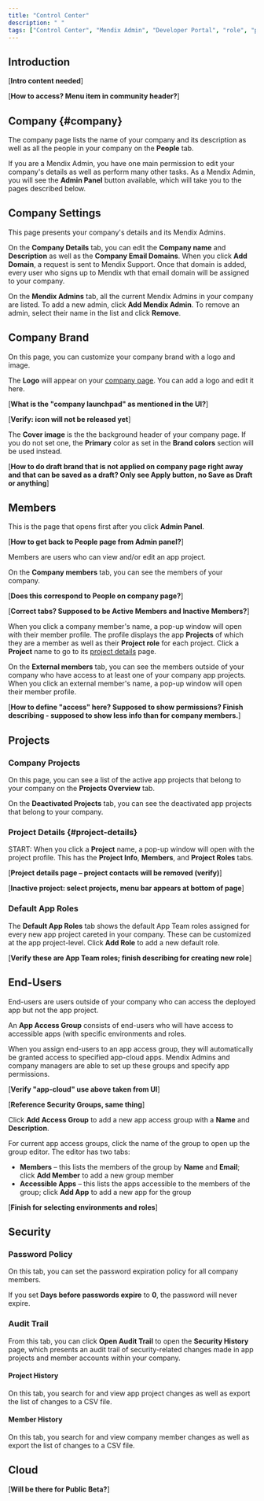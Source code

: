 ```yaml
---
title: "Control Center"
description: " "
tags: ["Control Center", "Mendix Admin", "Developer Portal", "role", "permissions"]
---
```


## Introduction

[**Intro content needed**]

[**How to access? Menu item in community header?**]

## Company {#company}

The company page lists the name of your company and its description as well as all the people in your company on the **People** tab.

If you are a Mendix Admin, you have one main permission to edit your company's details as well as perform many other tasks. As a Mendix Admin, you will see the **Admin Panel** button available, which will take you to the pages described below.

## Company Settings

This page presents your company's details and its Mendix Admins.

On the **Company Details** tab, you can edit the **Company name** and **Description** as well as the **Company Email Domains**.  When you click **Add Domain**, a request is sent to Mendix Support. Once that domain is added, every user who signs up to Mendix wth that email domain will be assigned to your company.

On the **Mendix Admins** tab, all the current Mendix Admins in your company are listed. To add a new admin, click **Add Mendix Admin**. To remove an admin, select their name in the list and click **Remove**.

## Company Brand

On this page, you can customize your company brand with a logo and image.

The **Logo** will appear on your [company page](#company). You can add a logo and edit it here.

[**What is the "company launchpad" as mentioned in the UI?**]

[**Verify: icon will not be released yet**]

The **Cover image** is the the background header of your company page. If you do not set one, the **Primary** color as set in the **Brand colors** section will be used instead.

[**How to do draft brand that is not applied on company page right away and that can be saved as a draft? Only see Apply button, no Save as Draft or anything**]

## Members

This is the page that opens first after you click **Admin Panel**.

[**How to get back to People page from Admin panel?**]

Members are users who can view and/or edit an app project. 

On the **Company members** tab, you can see the members of your company.

[**Does this correspond to People on company page?**]

[**Correct tabs? Supposed to be Active Members and Inactive Members?**]

When you click a company member's name, a pop-up window will open with their member profile. The profile displays the app **Projects** of which they are a member as well as their **Project role** for each project. Click a **Project** name to go to its [project details](#project-details) page.

On the **External members** tab, you can see the members outside of your company who have access to at least one of your company app projects. When you click an external member's name, a pop-up window will open their member profile.

[**How to define "access" here? Supposed to show permissions? Finish describing - supposed to show less info than for company members.**]

## Projects

### Company Projects

On this page, you can see a list of the active app projects that belong to your company on the **Projects Overview** tab.

On the **Deactivated Projects** tab, you can see the deactivated app projects that belong to your company.

### Project Details {#project-details}

START: When you click a **Project** name, a pop-up window will open with the project profile. This has the **Project Info**, **Members**, and **Project Roles** tabs.

[**Project details page – project contacts will be removed (verify)**]

[**Inactive project: select projects, menu bar appears at bottom of page**]

### Default App Roles

The **Default App Roles** tab shows the default App Team roles assigned for every new app project careted in your company. These can be customized at the app project-level. Click **Add Role** to add a new default role.

[**Verify these are App Team roles; finish describing for creating new role**]

## End-Users

End-users are users outside of your company who can access the deployed app but not the app project.

An **App Access Group** consists of end-users who will have access to accessible apps (with specific environments and roles.

When you assign end-users to an app access group, they will automatically be granted access to specified app-cloud apps. Mendix Admins and company managers are able to set up these groups and specify app permissions.

[**Verify "app-cloud" use above taken from UI**]

[**Reference Security Groups, same thing**]

Click **Add Access Group** to add a new app access group with a **Name** and **Description**.

For current app access groups, click the name of the group to open up the group editor. The editor has two tabs:

* **Members** – this lists the members of the group by **Name** and **Email**; click **Add Member** to add a new group member
* **Accessible Apps** – this lists the apps accessible to the members of the group; click **Add App** to add a new app for the group 

[**Finish for selecting environments and roles**]

## Security

### Password Policy

On this tab, you can set the password expiration policy for all company members. 

If you set **Days before passwords expire** to **0**, the password will never expire.

### Audit Trail

From this tab, you can click **Open Audit Trail** to open the **Security History** page, which presents an audit trail of security-related changes made in app projects and member accounts within your company.

#### Project History

On this tab, you search for and view app project changes as well as export the list of changes to a CSV file.

#### Member History

On this tab, you search for and view company member changes as well as export the list of changes to a CSV file.

## Cloud

[**Will be there for Public Beta?**]
